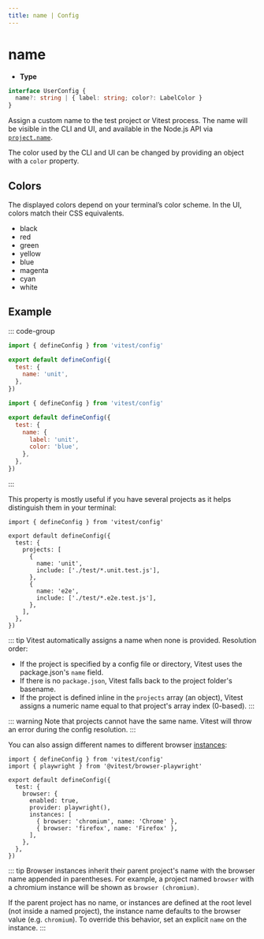 ```yaml
---
title: name | Config
---
```


# name
- **Type**

```ts
interface UserConfig {
  name?: string | { label: string; color?: LabelColor }
}
```

Assign a custom name to the test project or Vitest process. The name will be visible in the CLI and UI, and available in the Node.js API via [`project.name`](/advanced/api/test-project#name).

The color used by the CLI and UI can be changed by providing an object with a `color` property.

## Colors

The displayed colors depend on your terminal’s color scheme. In the UI, colors match their CSS equivalents.

- black
- red
- green
- yellow
- blue
- magenta
- cyan
- white

## Example

::: code-group
```js [string]
import { defineConfig } from 'vitest/config'

export default defineConfig({
  test: {
    name: 'unit',
  },
})
```
```js [object]
import { defineConfig } from 'vitest/config'

export default defineConfig({
  test: {
    name: {
      label: 'unit',
      color: 'blue',
    },
  },
})
```
:::

This property is mostly useful if you have several projects as it helps distinguish them in your terminal:

```js{7,11} [vitest.config.js]
import { defineConfig } from 'vitest/config'

export default defineConfig({
  test: {
    projects: [
      {
        name: 'unit',
        include: ['./test/*.unit.test.js'],
      },
      {
        name: 'e2e',
        include: ['./test/*.e2e.test.js'],
      },
    ],
  },
})
```

::: tip
Vitest automatically assigns a name when none is provided. Resolution order:

- If the project is specified by a config file or directory, Vitest uses the package.json's `name` field.
- If there is no `package.json`, Vitest falls back to the project folder's basename.
- If the project is defined inline in the `projects` array (an object), Vitest assigns a numeric name equal to that project's array index (0-based).
:::

::: warning
Note that projects cannot have the same name. Vitest will throw an error during the config resolution.
:::

You can also assign different names to different browser [instances](/config/browser/instances):

```js{10,11} [vitest.config.js]
import { defineConfig } from 'vitest/config'
import { playwright } from '@vitest/browser-playwright'

export default defineConfig({
  test: {
    browser: {
      enabled: true,
      provider: playwright(),
      instances: [
        { browser: 'chromium', name: 'Chrome' },
        { browser: 'firefox', name: 'Firefox' },
      ],
    },
  },
})
```

::: tip
Browser instances inherit their parent project's name with the browser name appended in parentheses. For example, a project named `browser` with a chromium instance will be shown as `browser (chromium)`.

If the parent project has no name, or instances are defined at the root level (not inside a named project), the instance name defaults to the browser value (e.g. `chromium`). To override this behavior, set an explicit `name` on the instance.
:::
